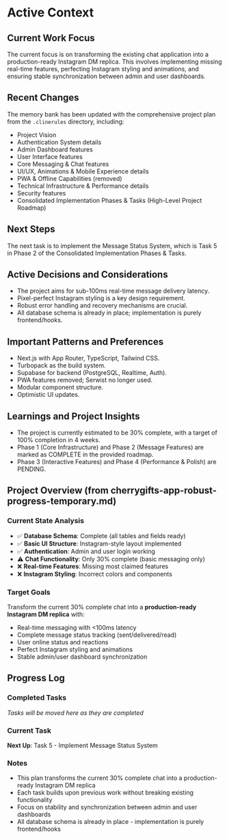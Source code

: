# Active Context

## Current Work Focus
The current focus is on transforming the existing chat application into a production-ready Instagram DM replica. This involves implementing missing real-time features, perfecting Instagram styling and animations, and ensuring stable synchronization between admin and user dashboards.

## Recent Changes
The memory bank has been updated with the comprehensive project plan from the `.clinerules` directory, including:
- Project Vision
- Authentication System details
- Admin Dashboard features
- User Interface features
- Core Messaging & Chat features
- UI/UX, Animations & Mobile Experience details
- PWA & Offline Capabilities (removed)
- Technical Infrastructure & Performance details
- Security features
- Consolidated Implementation Phases & Tasks (High-Level Project Roadmap)

## Next Steps
The next task is to implement the Message Status System, which is Task 5 in Phase 2 of the Consolidated Implementation Phases & Tasks.

## Active Decisions and Considerations
- The project aims for sub-100ms real-time message delivery latency.
- Pixel-perfect Instagram styling is a key design requirement.
- Robust error handling and recovery mechanisms are crucial.
- All database schema is already in place; implementation is purely frontend/hooks.

## Important Patterns and Preferences
- Next.js with App Router, TypeScript, Tailwind CSS.
- Turbopack as the build system.
- Supabase for backend (PostgreSQL, Realtime, Auth).
- PWA features removed; Serwist no longer used.
- Modular component structure.
- Optimistic UI updates.

## Learnings and Project Insights
- The project is currently estimated to be 30% complete, with a target of 100% completion in 4 weeks.
- Phase 1 (Core Infrastructure) and Phase 2 (Message Features) are marked as COMPLETE in the provided roadmap.
- Phase 3 (Interactive Features) and Phase 4 (Performance & Polish) are PENDING.

## Project Overview (from cherrygifts-app-robust-progress-temporary.md)

### Current State Analysis
- ✅ **Database Schema**: Complete (all tables and fields ready)
- ✅ **Basic UI Structure**: Instagram-style layout implemented
- ✅ **Authentication**: Admin and user login working
- ⚠️ **Chat Functionality**: Only 30% complete (basic messaging only)
- ❌ **Real-time Features**: Missing most claimed features
- ❌ **Instagram Styling**: Incorrect colors and components

### Target Goals
Transform the current 30% complete chat into a **production-ready Instagram DM replica** with:
- Real-time messaging with <100ms latency
- Complete message status tracking (sent/delivered/read)
- User online status and reactions
- Perfect Instagram styling and animations
- Stable admin/user dashboard synchronization

## Progress Log

### Completed Tasks
*Tasks will be moved here as they are completed*

### Current Task
**Next Up**: Task 5 - Implement Message Status System

### Notes
- This plan transforms the current 30% complete chat into a production-ready Instagram DM replica
- Each task builds upon previous work without breaking existing functionality
- Focus on stability and synchronization between admin and user dashboards
- All database schema is already in place - implementation is purely frontend/hooks

